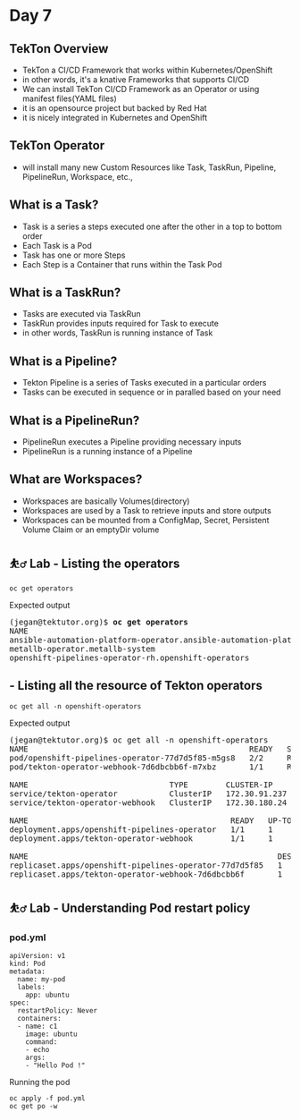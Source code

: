# Day 7

## TekTon Overview
- TekTon a CI/CD Framework that works within Kubernetes/OpenShift
- in other words, it's a knative Frameworks that supports CI/CD
- We can install TekTon CI/CD Framework as an Operator or using manifest files(YAML files)
- it is an opensource project but backed by Red Hat
- it is nicely integrated in Kubernetes and OpenShift

## TekTon Operator
- will install many new Custom Resources like Task, TaskRun, Pipeline, PipelineRun, Workspace, etc.,

## What is a Task?
- Task is a series a steps executed one after the other in a top to bottom order
- Each Task is a Pod
- Task has one or more Steps
- Each Step is a Container that runs within the Task Pod

## What is a TaskRun?
- Tasks are executed via TaskRun
- TaskRun provides inputs required for Task to execute
- in other words, TaskRun is running instance of Task

## What is a Pipeline?
- Tekton Pipeline is a series of Tasks executed in a particular orders
- Tasks can be executed in sequence or in paralled based on your need

## What is a PipelineRun?
- PipelineRun executes a Pipeline providing necessary inputs
- PipelineRun is a running instance of a Pipeline

## What are Workspaces?
- Workspaces are basically Volumes(directory)
- Workspaces are used by a Task to retrieve inputs and store outputs
- Workspaces can be mounted from a ConfigMap, Secret, Persistent Volume Claim or an emptyDir volume

## ⛹️‍♂️ Lab - Listing the operators
```
oc get operators
```

Expected output
<pre>
(jegan@tektutor.org)$ <b>oc get operators</b>
NAME                                                              AGE
ansible-automation-platform-operator.ansible-automation-platfor   3d22h
metallb-operator.metallb-system                                   6d2h
openshift-pipelines-operator-rh.openshift-operators               50m
</pre>

## - Listing all the resource of Tekton operators
```
oc get all -n openshift-operators
```

Expected output
<pre>
(jegan@tektutor.org)$ oc get all -n openshift-operators
NAME                                               READY   STATUS    RESTARTS   AGE
pod/openshift-pipelines-operator-77d7d5f85-m5gs8   2/2     Running   0          49m
pod/tekton-operator-webhook-7d6dbcbb6f-m7xbz       1/1     Running   0          49m

NAME                              TYPE        CLUSTER-IP      EXTERNAL-IP   PORT(S)    AGE
service/tekton-operator           ClusterIP   172.30.91.237   <none>        9090/TCP   49m
service/tekton-operator-webhook   ClusterIP   172.30.180.24   <none>        443/TCP    49m

NAME                                           READY   UP-TO-DATE   AVAILABLE   AGE
deployment.apps/openshift-pipelines-operator   1/1     1            1           49m
deployment.apps/tekton-operator-webhook        1/1     1            1           49m

NAME                                                     DESIRED   CURRENT   READY   AGE
replicaset.apps/openshift-pipelines-operator-77d7d5f85   1         1         1       49m
replicaset.apps/tekton-operator-webhook-7d6dbcbb6f       1         1         1       49m
</pre>

## ⛹️‍♂️ Lab - Understanding Pod restart policy

### pod.yml
```
apiVersion: v1
kind: Pod
metadata:
  name: my-pod
  labels:
    app: ubuntu
spec:
  restartPolicy: Never
  containers:
  - name: c1
    image: ubuntu
    command:
    - echo
    args:
    - "Hello Pod !"
```

Running the pod
```
oc apply -f pod.yml
oc get po -w
```
